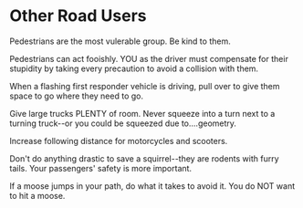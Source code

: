 # Other Road Users

Pedestrians are the most vulerable group. Be kind to them. 

Pedestrians can act fooishly. YOU as the driver must compensate for their stupidity by taking every precaution to avoid a collision with them.

When a flashing first responder vehicle is driving, pull over to give them space to go where they need to go.

Give large trucks PLENTY of room. Never squeeze into a turn next to a turning truck--or you could be squeezed due to....geometry.

Increase following distance for motorcycles and scooters. 

Don't do anything drastic to save a squirrel--they are rodents with furry tails. Your passengers' safety is more important. 

If a moose jumps in your path, do what it takes to avoid it. You do NOT want to hit a moose.

